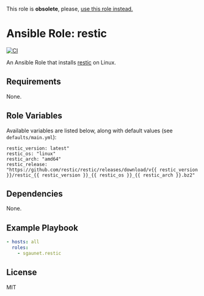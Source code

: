 This role is **obsolete**, please, [use this role instead.](https://github.com/sgaunet/ansible-role-gh-release-installer/blob/main/docs/available_tools.md#restic)

# Ansible Role: restic

[![CI](https://github.com/sgaunet/ansible-role-restic/workflows/CI/badge.svg)](https://github.com/sgaunet/ansible-role-restic/actions?query=workflow%3ACI)

An Ansible Role that installs [restic](https://github.com/sgaunet/restic) on Linux.

## Requirements

None.

## Role Variables

Available variables are listed below, along with default values (see `defaults/main.yml`):

    restic_version: latest"
    restic_os: "linux"
    restic_arch: "amd64"
    restic_release: "https://github.com/restic/restic/releases/download/v{{ restic_version }}/restic_{{ restic_version }}_{{ restic_os }}_{{ restic_arch }}.bz2"

## Dependencies

None.

## Example Playbook

```yaml
- hosts: all
  roles:
    - sgaunet.restic
```

## License

MIT
